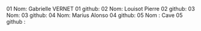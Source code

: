 01 Nom: Gabrielle VERNET
01 github:
02 Nom: Louisot Pierre
02 github:
03 Nom:
03 github:
04 Nom: Marius Alonso
04 github:
05 Nom : Cave
05 github :
